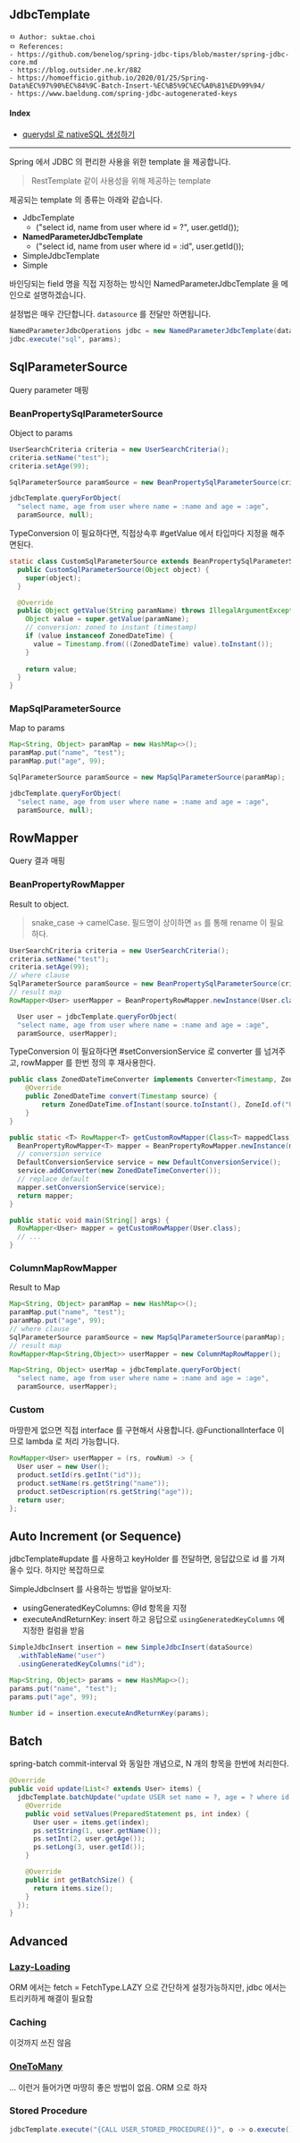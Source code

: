 ## JdbcTemplate

```
ㅁ Author: suktae.choi
ㅁ References:
- https://github.com/benelog/spring-jdbc-tips/blob/master/spring-jdbc-core.md
- https://blog.outsider.ne.kr/882
- https://homoefficio.github.io/2020/01/25/Spring-Data%EC%97%90%EC%84%9C-Batch-Insert-%EC%B5%9C%EC%A0%81%ED%99%94/
- https://www.baeldung.com/spring-jdbc-autogenerated-keys
```

#### Index

- [querydsl 로 nativeSQL 생성하기](nativesql-using-querydsl)

***

Spring 에서 JDBC 의 편리한 사용을 위한 template 을 제공합니다.

> RestTemplate 같이 사용성을 위해 제공하는 template

제공되는 template 의 종류는 아래와 같습니다.

- JdbcTemplate
  - ("select id, name from user where id = ?", user.getId());
- **NamedParameterJdbcTemplate**
  - ("select id, name from user where id = :id", user.getId());
- SimpleJdbcTemplate
- Simple

바인딩되는 field 명을 직접 지정하는 방식인 NamedParameterJdbcTemplate 을 메인으로 설명하겠습니다.

설정법은 매우 간단합니다. `datasource` 를 전달만 하면됩니다.

```java
NamedParameterJdbcOperations jdbc = new NamedParameterJdbcTemplate(dataSource);
jdbc.execute("sql", params);
```

## SqlParameterSource

Query parameter 매핑

### BeanPropertySqlParameterSource

Object to params

```java
UserSearchCriteria criteria = new UserSearchCriteria();
criteria.setName("test");
criteria.setAge(99);

SqlParameterSource paramSource = new BeanPropertySqlParameterSource(criteria);

jdbcTemplate.queryForObject(
  "select name, age from user where name = :name and age = :age",
  paramSource, null);
```

TypeConversion 이 필요하다면, 직접상속후 #getValue 에서 타입마다 지정을 해주면된다.

```java
static class CustomSqlParameterSource extends BeanPropertySqlParameterSource {
  public CustomSqlParameterSource(Object object) {
    super(object);
  }

  @Override
  public Object getValue(String paramName) throws IllegalArgumentException {
    Object value = super.getValue(paramName);
    // conversion: zoned to instant (timestamp)
    if (value instanceof ZonedDateTime) {
      value = Timestamp.from(((ZonedDateTime) value).toInstant());
    }
    
    return value;
  }
}
```

### MapSqlParameterSource

Map to params

```java
Map<String, Object> paramMap = new HashMap<>();
paramMap.put("name", "test");
paramMap.put("age", 99);

SqlParameterSource paramSource = new MapSqlParameterSource(paramMap);

jdbcTemplate.queryForObject(
  "select name, age from user where name = :name and age = :age",
  paramSource, null);
```

## RowMapper

Query 결과 매핑

### BeanPropertyRowMapper

Result to object.

> snake_case -> camelCase. 필드명이 상이하면 `as` 를 통해 rename 이 필요하다.

```java
UserSearchCriteria criteria = new UserSearchCriteria();
criteria.setName("test");
criteria.setAge(99);
// where clause
SqlParameterSource paramSource = new BeanPropertySqlParameterSource(criteria);
// result map
RowMapper<User> userMapper = BeanPropertyRowMapper.newInstance(User.class)

  User user = jdbcTemplate.queryForObject(
  "select name, age from user where name = :name and age = :age",
  paramSource, userMapper);
```

TypeConversion 이 필요하다면 #setConversionService 로 converter 를 넘겨주고, rowMapper 를 한번 정의 후 재사용한다.

```java
public class ZonedDateTimeConverter implements Converter<Timestamp, ZonedDateTime> {
	@Override
	public ZonedDateTime convert(Timestamp source) {
		return ZonedDateTime.ofInstant(source.toInstant(), ZoneId.of("UTC"));
	}
}

public static <T> RowMapper<T> getCustomRowMapper(Class<T> mappedClass) {
  BeanPropertyRowMapper<T> mapper = BeanPropertyRowMapper.newInstance(mappedClass);
  // conversion service
  DefaultConversionService service = new DefaultConversionService();
  service.addConverter(new ZonedDateTimeConverter());
  // replace default
  mapper.setConversionService(service);
  return mapper;
}

public static void main(String[] args) {
  RowMapper<User> mapper = getCustomRowMapper(User.class);
  // ...
}
```

### ColumnMapRowMapper

Result to Map

```java
Map<String, Object> paramMap = new HashMap<>();
paramMap.put("name", "test");
paramMap.put("age", 99);
// where clause
SqlParameterSource paramSource = new MapSqlParameterSource(paramMap);
// result map
RowMapper<Map<String,Object>> userMapper = new ColumnMapRowMapper();

Map<String, Object> userMap = jdbcTemplate.queryForObject(
  "select name, age from user where name = :name and age = :age",
  paramSource, userMapper);
```

### Custom

마땅한게 없으면 직접 interface 를 구현해서 사용합니다. @FunctionalInterface 이므로 lambda 로 처리 가능합니다.

```java
RowMapper<User> userMapper = (rs, rowNum) -> {
  User user = new User();
  product.setId(rs.getInt("id"));
  product.setName(rs.getString("name"));
  product.setDescription(rs.getString("age"));
  return user;
};
```

## Auto Increment (or Sequence)

jdbcTemplate#update 를 사용하고 keyHolder 를 전달하면, 응답값으로 id 를 가져올수 있다. 하지만 복잡하므로

SimpleJdbcInsert 를 사용하는 방법을 알아보자:

- usingGeneratedKeyColumns: @Id 항목을 지정
- executeAndReturnKey: insert 하고 응답으로 `usingGeneratedKeyColumns` 에 지정한 컬럼을 받음

```java
SimpleJdbcInsert insertion = new SimpleJdbcInsert(dataSource)
  .withTableName("user")
  .usingGeneratedKeyColumns("id");

Map<String, Object> params = new HashMap<>();
params.put("name", "test");
params.put("age", 99);

Number id = insertion.executeAndReturnKey(params);
```

## Batch

spring-batch commit-interval 와 동일한 개념으로, N 개의 항목을 한번에 처리한다.

```java
@Override
public void update(List<? extends User> items) {
  jdbcTemplate.batchUpdate("update USER set name = ?, age = ? where id = ?", new BatchPreparedStatementSetter() {
    @Override
    public void setValues(PreparedStatement ps, int index) {
      User user = items.get(index);
      ps.setString(1, user.getName());
      ps.setInt(2, user.getAge());
      ps.setLong(3, user.getId());
    }

    @Override
    public int getBatchSize() {
      return items.size();
    }
  });
}
```

## Advanced

### [Lazy-Loading](https://github.com/benelog/spring-jdbc-tips/blob/master/lazy-loading.md)

ORM 에서는 fetch = FetchType.LAZY 으로 간단하게 설정가능하지만, jdbc 에서는 트리키하게 해결이 필요함

### Caching

이것까지 쓰진 않음

### [OneToMany](https://github.com/benelog/spring-jdbc-tips/blob/master/spring-jdbc-extensions.md)

... 이런거 들어가면 마땅히 좋은 방법이 없음. ORM 으로 하자

### Stored Procedure

```java
jdbcTemplate.execute("{CALL USER_STORED_PROCEDURE()}", o -> o.execute());
```

